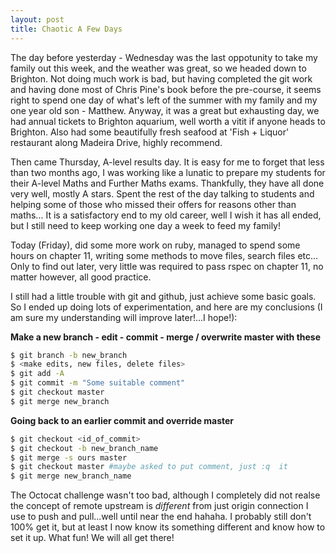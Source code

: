 ```yaml
---
layout: post
title: Chaotic A Few Days
---
```


The day before yesterday - Wednesday was the last oppotunity to take my family out this week, and the weather was great, so we headed down to Brighton.  Not doing much work is bad, but having completed the git work and having done most of Chris Pine's book before the pre-course, it seems right to spend one day of what's left of the summer with my family and my one year old son - Matthew.  Anyway, it was a great but exhausting day, we had annual tickets to Brighton aquarium, well worth a vitit if anyone heads to Brighton.  Also had some beautifully fresh seafood at 'Fish + Liquor' restaurant along Madeira Drive, highly recommend.

Then came Thursday, A-level results day.  It is easy for me to forget that less than two months ago, I was working like a lunatic to prepare my students for their A-level Maths and Further Maths exams. Thankfully, they have all done very well, mostly A stars.  Spent the rest of the day talking to students and helping some of those who missed their offers for reasons other than maths...  It is a satisfactory end to my old career, well I wish it has all ended, but I still need to keep working one day a week to feed my family!

Today (Friday), did some more work on ruby, managed to spend some hours on chapter 11, writing some methods to move files, search files etc...  Only to find out later, very little was required to pass rspec on chapter 11, no matter however, all good practice.

I still had a little trouble with git and github, just achieve some basic goals.  So I ended up doing lots of experimentation, and here are my conclusions (I am sure my understanding will improve later!...I hope!):

**Make a new branch - edit - commit - merge / overwrite master with these**
 
```sh
$ git branch -b new_branch
$ <make edits, new files, delete files>
$ git add -A
$ git commit -m "Some suitable comment"
$ git checkout master
$ git merge new_branch
```
**Going back to an earlier commit and override master**

```sh
$ git checkout <id_of_commit>
$ git checkout -b new_branch_name
$ git merge -s ours master
$ git checkout master #maybe asked to put comment, just :q  it
$ git merge new_branch_name
```
The Octocat challenge wasn't too bad, although I completely did not realse the concept of remote upstream is *different* from just origin connection I use to push and pull...well until near the end hahaha.  I probably still don't 100% get it, but at least I now know its something different and know how to set it up.  What fun!  We will all get there!

